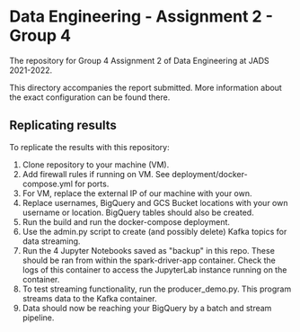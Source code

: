 # Data Engineering - Assignment 2 - Group 4
The repository for Group 4 Assignment 2 of Data Engineering at JADS 2021-2022.

This directory accompanies the report submitted. More information about the exact configuration can be found there.

## Replicating results
To replicate the results with this repository:
1. Clone repository to your machine (VM).
2. Add firewall rules if running on VM. See deployment/docker-compose.yml for ports.
3. For VM, replace the external IP of our machine with your own.
4. Replace usernames, BigQuery and GCS Bucket locations with your own username or location.
    BigQuery tables should also be created.
5. Run the build and run the docker-compose deployment.
6. Use the admin.py script to create (and possibly delete) Kafka topics for data streaming.
7. Run the 4 Jupyter Notebooks saved as "backup" in this repo.
    These should be ran from within the spark-driver-app container.
    Check the logs of this container to access the JupyterLab instance running on the container.
8. To test streaming functionality, run the producer_demo.py.
    This program streams data to the Kafka container.
9. Data should now be reaching your BigQuery by a batch and stream pipeline.
